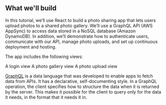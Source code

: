 ## What we'll build

In this tutorial, we’ll use React to build a photo sharing app that lets users upload photos to a shared photo gallery. We’ll use a GraphQL API (AWS AppSync) to access data stored in a NoSQL database (Amazon DynamoDB). In addition, we’ll demonstrate how to authenticate users, communicate with our API, manage photo uploads, and set up continuous deployment and hosting.

The app includes the following views:

A login view
A photo gallery view
A photo upload view

[GraphQL](http://graphql.org) is a data language that was developed to enable apps to fetch data from APIs. It has a declarative, self-documenting style. In a GraphQL operation, the client specifies how to structure the data when it is returned by the server. This makes it possible for the client to query only for the data it needs, in the format that it needs it in.
